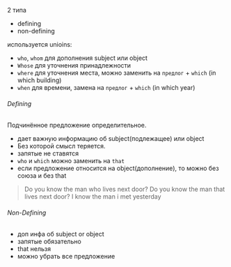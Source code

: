 2 типа 
- defining 
- non-defining

используется unioins:
- `who`, `whom` для дополнения subject или object
- `Whose` для уточнения принадлежности
- `where` для уточнения места, можно заменить на `предлог` + `which` (in which building)
- `when` для времени, замена на `предлог` + `which` (in which year)

###### Defining 
Подчинённое предложение определительное.
- дает важную информацию об subject(подлежащее) или object
- Без которой смысл теряется.
- запятые не ставятся
- `who` и `which` можно заменить на `that`
- если предложение относится на object(дополнение), то можно без союза и без that

> Do you know the man who lives next door?
> Do you know the man that lives next door?
> I know the man i met yesterday

###### Non-Defining 
- доп инфа об subject or object
- запятые обязательно
- that нельзя
- можно убрать все предложение


